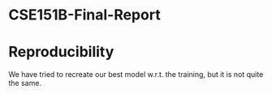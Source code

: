 # CSE151B-Final-Report

# Reproducibility
We have tried to recreate our best model w.r.t. the training, but it is not quite the same.
